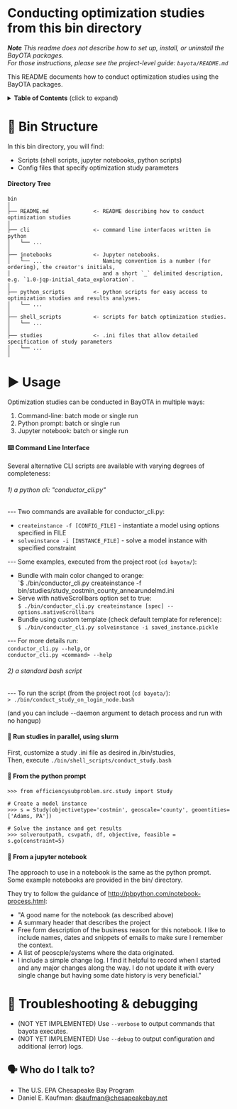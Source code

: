 # Conducting optimization studies from this bin directory

***Note*** *This readme does not describe how to set up, install, or uninstall the BayOTA packages.\
For those instructions, please see the project-level guide: `bayota/README.md`*


This README documents how to conduct optimization studies using the BayOTA packages.

<details>
 <summary><strong>Table of Contents</strong> (click to expand)</summary>

* [Bin structure](#-bin-structure)
* [Usage](#-usage)
* [Troubleshooting & debugging](#-troubleshooting--debugging)
* [Who do I talk to?](#-who-do-i-talk-to)
</details>

# 📁 Bin Structure

In this bin directory, you will find:

* Scripts (shell scripts, jupyter notebooks, python scripts)
* Config files that specify optimization study parameters

#### Directory Tree
```
bin
│
├── README.md              <- README describing how to conduct optimization studies
│
├── cli                    <- command line interfaces written in python
│   └── ...
│
├── jnotebooks             <- Jupyter notebooks.
│   └── ...                   Naming convention is a number (for ordering), the creator's initials,
│                             and a short `_` delimited description, e.g. `1.0-jqp-initial_data_exploration`.
│
├── python_scripts         <- python scripts for easy access to optimization studies and results analyses.
│   └── ...
│
├── shell_scripts          <- scripts for batch optimization studies.
│   └── ...
│
├── studies                <- .ini files that allow detailed specification of study parameters
│   └── ...
│
```


# ▶ Usage

Optimization studies can be conducted in BayOTA in multiple ways:
1) Command-line: batch mode or single run
2) Python prompt: batch or single run
3) Jupyter notebook: batch or single run

#### ⌨️ Command Line Interface

Several alternative CLI scripts are available with varying degrees of completeness:

###### 1) a python cli: "conductor_cli.py"

--- Two commands are available for conductor_cli.py:

* ```createinstance -f [CONFIG_FILE]``` - instantiate a model using options specified in FILE
* ```solveinstance -i [INSTANCE_FILE]``` - solve a model instance with specified constraint

--- Some examples, executed from the project root (`cd bayota/`):
- Bundle with main color changed to orange:\
`$ ./bin/conductor_cli.py createinstance -f bin/studies/study_costmin_county_annearundelmd.ini
- Serve with nativeScrollbars option set to true:\
`$ ./bin/conductor_cli.py createinstance [spec] --options.nativeScrollbars`
- Bundle using custom template (check default template for reference):\
`$ ./bin/conductor_cli.py solveinstance -i saved_instance.pickle`

--- For more details run:\
`conductor_cli.py --help`, or\
`conductor_cli.py <command> --help`

###### 2) a standard bash script

--- To run the script (from the project root (`cd bayota/`):\
`> ./bin/conduct_study_on_login_node.bash`

(and you can include --daemon argument to detach process and run with no hangup)

#### 🔀 Run studies in parallel, using slurm

First, customize a study .ini file as desired in./bin/studies,\
Then, execute `./bin/shell_scripts/conduct_study.bash`

#### 🐍 From the python prompt

    >>> from efficiencysubproblem.src.study import Study

    # Create a model instance
    >>> s = Study(objectivetype='costmin', geoscale='county', geoentities=['Adams, PA'])

    # Solve the instance and get results
    >>> solveroutpath, csvpath, df, objective, feasible = s.go(constraint=5)

#### 📓 From a jupyter notebook
The approach to use in a notebook is the same as the python prompt.\
Some example notebooks are provided in the bin/ directory.

They try to follow the guidance of http://pbpython.com/notebook-process.html:

- "A good name for the notebook (as described above)
- A summary header that describes the project
- Free form description of the business reason for this notebook. I like to include names, dates and snippets of emails to make sure I remember the context.
- A list of peoscple/systems where the data originated.
- I include a simple change log. I find it helpful to record when I started and any major changes along the way. I do not update it with every single change but having some date history is very beneficial."

# 🐛 Troubleshooting & debugging

* (NOT YET IMPLEMENTED) Use `--verbose` to output commands that bayota executes.
* (NOT YET IMPLEMENTED) Use `--debug` to output configuration and additional (error) logs.

## 🗣️ Who do I talk to?

* The U.S. EPA Chesapeake Bay Program
* Daniel E. Kaufman: dkaufman@chesapeakebay.net